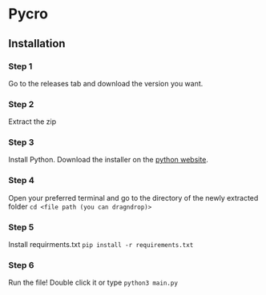 # Pycro
## Installation
### Step 1
Go to the releases tab and download the version you want.
### Step 2
Extract the zip
### Step 3
Install Python. Download the installer on the [python website](https://www.python.org/downloads/).
### Step 4
Open your preferred terminal and go to the directory of the newly extracted folder
`
cd <file path (you can dragndrop)>
`
### Step 5
Install requirments.txt
`
pip install -r requirements.txt
`
### Step 6
Run the file! Double click it or type
`
python3 main.py
`
